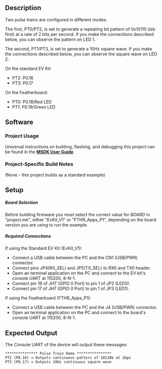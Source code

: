 ## Description

Two pulse trains are configured in different modes.  

The first, PT0/PT2, is set to generate a repeating bit pattern of 0x10110 (lsb first) at a rate of 2 bits per second.  If you make the connections described below, you can observe the pattern on LED 1.

The second, PT1/PT3, is set to generate a 10Hz square wave.  If you make the connections described below, you can observe the square wave on LED 2.

On the standard EV Kit:
-    PT2: P0.16
-    PT3: P0.17

On the Featherboard:
-    PT0: P0.18/Red LED
-    PT1: P0.19/Green LED


## Software

### Project Usage

Universal instructions on building, flashing, and debugging this project can be found in the **[MSDK User Guide](https://analog-devices-msdk.github.io/msdk/USERGUIDE/)**.

### Project-Specific Build Notes

(None - this project builds as a standard example)

## Setup

##### Board Selection
Before building firmware you must select the correct value for _BOARD_  in "project.mk", either "EvKit\_V1" or "FTHR\_Apps\_P1", depending on the board version you are using to run the example.

##### Required Connections
If using the Standard EV Kit (EvKit_V1):
-   Connect a USB cable between the PC and the CN1 (USB/PWR) connector.
-   Connect pins JP4(RX_SEL) and JP5(TX_SEL) to RX0 and TX0  header.
-   Open an terminal application on the PC and connect to the EV kit's console UART at 115200, 8-N-1.
-   Connect pin 16 of JH7 (GPIO 0 Port) to pin 1 of JP2 (LED0).
-   Connect pin 17 of JH7 (GPIO 0 Port) to pin 1 of JP3 (LED1).

If using the Featherboard (FTHR\_Apps\_P1):
-   Connect a USB cable between the PC and the J4 (USB/PWR) connector.
-   Open an terminal application on the PC and connect to the board's console UART at 115200, 8-N-1.

## Expected Output

The Console UART of the device will output these messages:

```
*************** Pulse Train Demo ****************
PT2 (P0.16) = Outputs continuous pattern of 10110b at 2bps
PT3 (P0.17) = Outputs 10Hz continuous square wave
```

